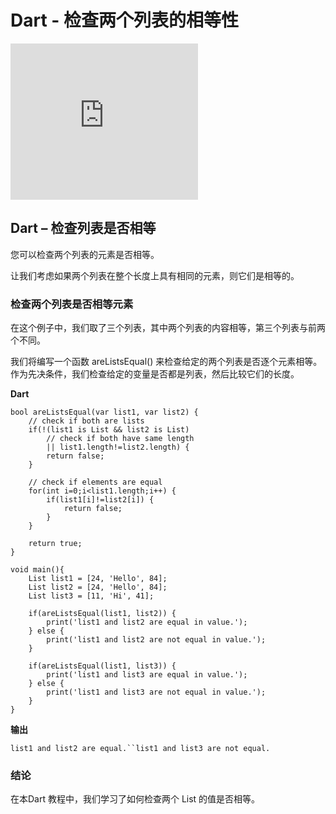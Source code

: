 # Dart - 检查两个列表的相等性

<iframe frameborder="0" src="https://463eb74d39ca1706d3ed6433ca2b4a70.safeframe.googlesyndication.com/safeframe/1-0-38/html/container.html" id="google_ads_iframe_/8691100/Jianguo_S2S_Rectangle_Tutorial_Mid_0" title="第三方广告内容" name="" scrolling="no" marginwidth="0" marginheight="0" width="300" height="250" data-is-safeframe="true" sandbox="allow-forms allow-popups allow-popups-to-escape-sandbox allow-same-origin allow-scripts allow-top-navigation-by-user-activation" data-google-container-id="1" data-load-complete="true" style="max-width: 100%; border: 0px; vertical-align: bottom;"></iframe>

## Dart – 检查列表是否相等

您可以检查两个列表的元素是否相等。

让我们考虑如果两个列表在整个长度上具有相同的元素，则它们是相等的。

### 检查两个列表是否相等元素

在这个例子中，我们取了三个列表，其中两个列表的内容相等，第三个列表与前两个不同。

我们将编写一个函数 areListsEqual() 来检查给定的两个列表是否逐个元素相等。作为先决条件，我们检查给定的变量是否都是列表，然后比较它们的长度。

**Dart**

```
bool areListsEqual(var list1, var list2) {
    // check if both are lists
    if(!(list1 is List && list2 is List)
        // check if both have same length
        || list1.length!=list2.length) {
        return false;
    }
     
    // check if elements are equal
    for(int i=0;i<list1.length;i++) {
        if(list1[i]!=list2[i]) {
            return false;
        }
    }
     
    return true;
}
 
void main(){
    List list1 = [24, 'Hello', 84];
    List list2 = [24, 'Hello', 84];
    List list3 = [11, 'Hi', 41];
     
    if(areListsEqual(list1, list2)) {
        print('list1 and list2 are equal in value.');
    } else {
        print('list1 and list2 are not equal in value.');
    }
     
    if(areListsEqual(list1, list3)) {
        print('list1 and list3 are equal in value.');
    } else {
        print('list1 and list3 are not equal in value.');
    }
}
```

**输出**

```
list1 and list2 are equal.``list1 and list3 are not equal.
```

### 结论

在本Dart 教程中，我们学习了如何检查两个 List 的值是否相等。